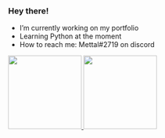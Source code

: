 ### Hey there!

-  I’m currently working on my portfolio
-  Learning Python at the moment
-  How to reach me: Mettal#2719 on discord

  <a href="https://github.com/rafaballerini">
  <img height="150em" src="https://github-readme-stats.vercel.app/api?username=Mettal2000&show_icons=true&theme=dracula&include_all_commits=true&count_private=true"/>
  <img height="150em" src="https://github-readme-stats.vercel.app/api/top-langs/?username=Mettal2000&layout=compact&langs_count=7&theme=dracula"/>
</div>
